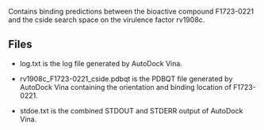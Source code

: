 Contains binding predictions between the bioactive compound F1723-0221 and the cside search space on the virulence factor rv1908c.

## Files

- log.txt is the log file generated by AutoDock Vina.

- rv1908c_F1723-0221_cside.pdbqt is the PDBQT file generated by AutoDock Vina containing the orientation and binding location of F1723-0221.

- stdoe.txt is the combined STDOUT and STDERR output of AutoDock Vina.

